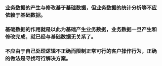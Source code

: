 ### 业务数据的产生与修改基于基础数据，但业务数据的统计分析等不应依赖于基础数据。
### 基础数据的作用就是以此为基础产生业务数据，业务数据一旦产生和修改完成，就已经与基础数据无关系了。
### 不应由于自己处理逻辑不正确而限制正常可行的客户操作行为，正确的做法是寻找可行解决方案。